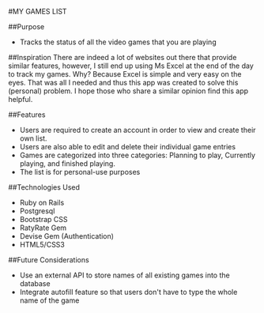 #MY GAMES LIST

##Purpose
* Tracks the status of all the video games that you are playing

##Inspiration
There are indeed a lot of websites out there that provide similar features, however, I still end up using Ms Excel at the end of the day to track my games. Why? Because Excel is simple and very easy on the eyes. That was all I needed and thus this app was created to solve this (personal) problem. I hope those who share a similar opinion find this app helpful.

##Features
* Users are required to create an account in order to view and create their own list.
* Users are also able to edit and delete their individual game entries
* Games are categorized into three categories: Planning to play, Currently playing, and finished playing.
* The list is for personal-use purposes

##Technologies Used
* Ruby on Rails
* Postgresql
* Bootstrap CSS
* RatyRate Gem
* Devise Gem (Authentication)
* HTML5/CSS3

##Future Considerations
* Use an external API to store names of all existing games into the database
* Integrate autofill feature so that users don't have to type the whole name of the game
